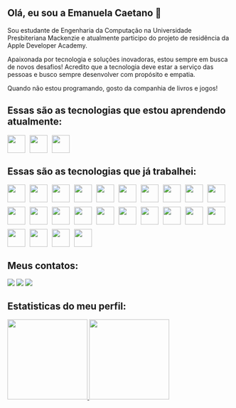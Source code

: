 ## Olá, eu sou a  Emanuela Caetano 👋

Sou estudante de Engenharia da Computação na Universidade Presbiteriana Mackenzie e atualmente participo do projeto de residência da Apple Developer Academy.

Apaixonada por tecnologia e soluções inovadoras, estou sempre em busca de novos desafios! Acredito que a tecnologia deve estar a serviço das pessoas e busco sempre desenvolver com propósito e empatia.

Quando não estou programando, gosto da companhia de livros e jogos!



## Essas são as tecnologias que estou aprendendo atualmente:

<div style="display: flex; flex-wrap: wrap; gap: 10px;">
  <img src="https://cdn.jsdelivr.net/gh/devicons/devicon@latest/icons/apple/apple-original.svg" width="40" height="40"/>
  <img src="https://cdn.jsdelivr.net/gh/devicons/devicon@latest/icons/swift/swift-original.svg" width="40" height="40"/>
  <img src="https://cdn.jsdelivr.net/gh/devicons/devicon@latest/icons/xcode/xcode-original.svg" width="40" height="40"/>
</div>

          

## Essas são as tecnologias que já trabalhei:

<div style="display: flex; flex-wrap: wrap; gap: 10px;">
  <img src="https://cdn.jsdelivr.net/gh/devicons/devicon/icons/java/java-original.svg" width="40" height="40"/>
  <img src="https://cdn.jsdelivr.net/gh/devicons/devicon@latest/icons/bash/bash-original.svg" width="40" height="40"/>
  <img src="https://cdn.jsdelivr.net/gh/devicons/devicon@latest/icons/c/c-original.svg" width="40" height="40"/>
  <img src="https://cdn.jsdelivr.net/gh/devicons/devicon@latest/icons/css3/css3-original.svg" width="40" height="40"/>
  <img src="https://cdn.jsdelivr.net/gh/devicons/devicon@latest/icons/git/git-original.svg" width="40" height="40"/>
  <img src="https://cdn.jsdelivr.net/gh/devicons/devicon@latest/icons/googlecloud/googlecloud-original.svg" width="40" height="40"/>
  <img src="https://cdn.jsdelivr.net/gh/devicons/devicon@latest/icons/javascript/javascript-original.svg" width="40" height="40"/>
  <img src="https://cdn.jsdelivr.net/gh/devicons/devicon@latest/icons/jira/jira-original.svg" width="40" height="40"/>
  <img src="https://cdn.jsdelivr.net/gh/devicons/devicon@latest/icons/mysql/mysql-original.svg" width="40" height="40"/>
  <img src="https://cdn.jsdelivr.net/gh/devicons/devicon@latest/icons/nextjs/nextjs-original.svg" width="40" height="40"/>
  <img src="https://cdn.jsdelivr.net/gh/devicons/devicon@latest/icons/nodejs/nodejs-original-wordmark.svg" width="40" height="40"/>
  <img src="https://cdn.jsdelivr.net/gh/devicons/devicon@latest/icons/npm/npm-original-wordmark.svg" width="40" height="40"/>
  <img src="https://cdn.jsdelivr.net/gh/devicons/devicon@latest/icons/pandas/pandas-original.svg" width="40" height="40"/>
  <img src="https://cdn.jsdelivr.net/gh/devicons/devicon@latest/icons/postgresql/postgresql-original.svg" width="40" height="40"/>
  <img src="https://cdn.jsdelivr.net/gh/devicons/devicon@latest/icons/postman/postman-original.svg" width="40" height="40"/>
  <img src="https://cdn.jsdelivr.net/gh/devicons/devicon@latest/icons/powershell/powershell-original.svg" width="40" height="40"/>
  <img src="https://cdn.jsdelivr.net/gh/devicons/devicon@latest/icons/python/python-original.svg" width="40" height="40"/>
  <img src="https://cdn.jsdelivr.net/gh/devicons/devicon@latest/icons/react/react-original.svg" width="40" height="40"/>
  <img src="https://cdn.jsdelivr.net/gh/devicons/devicon@latest/icons/tailwindcss/tailwindcss-original-wordmark.svg" width="40" height="40"/>
  <img src="https://cdn.jsdelivr.net/gh/devicons/devicon@latest/icons/tomcat/tomcat-original.svg" width="40" height="40"/>
  <img src="https://cdn.jsdelivr.net/gh/devicons/devicon@latest/icons/typescript/typescript-original.svg" width="40" height="40"/>
  <img src="https://cdn.jsdelivr.net/gh/devicons/devicon@latest/icons/ubuntu/ubuntu-original.svg" width="40" height="40"/>
  <img src="https://cdn.jsdelivr.net/gh/devicons/devicon@latest/icons/vercel/vercel-original.svg" width="40" height="40"/>
  <img src="https://cdn.jsdelivr.net/gh/devicons/devicon@latest/icons/vscode/vscode-original.svg" width="40" height="40"/>
</div>

          
          
          
          
          

<!--
**EmanuelaCaetano/EmanuelaCaetano** is a ✨ _special_ ✨ repository because its `README.md` (this file) appears on your GitHub profile.

Here are some ideas to get you started:

- 🔭 I’m currently working on ...
- 🌱 I’m currently learning ...
- 👯 I’m looking to collaborate on ...
- 🤔 I’m looking for help with ...
- 💬 Ask me about ...
- 📫 How to reach me: ...
- 😄 Pronouns: ...
- ⚡ Fun fact: ...
-->

## Meus contatos:

<div>
<a href="https://www.youtube.com/@emanuela-caetano" target="_blank"><img loading="lazy" src="https://img.shields.io/badge/YouTube-FF0000?style=for-the-badge&logo=youtube&logoColor=white" target="_blank"></a>
<!--<a href="https://instagram.com/seu-usuário-instagram-aqui" target="_blank"><img loading="lazy" src="https://img.shields.io/badge/-Instagram-%23E4405F?style=for-the-badge&logo=instagram&logoColor=white" target="_blank"></a>
<a href="https://www.twitch.tv/seu-usuário-aqui" target="_blank"><img loading="lazy" src="https://img.shields.io/badge/Twitch-9146FF?style=for-the-badge&logo=twitch&logoColor=white" target="_blank"></a>-->
<a href = "mailto:aparecidacaetano75@gmail.com"><img loading="lazy" src="https://img.shields.io/badge/Gmail-D14836?style=for-the-badge&logo=gmail&logoColor=white" target="_blank"></a>
<a href="https://www.linkedin.com/in/emanuela-caetano" target="_blank"><img loading="lazy" src="https://img.shields.io/badge/-LinkedIn-%230077B5?style=for-the-badge&logo=linkedin&logoColor=white" target="_blank"></a>   
</div>

## Estatisticas do meu perfil:

<div>
<a href="https://github.com/EmanuelaCaetano">
<img loading="lazy" height="180em" src="https://github-readme-stats.vercel.app/api/top-langs/?username=EmanuelaCaetano&layout=compact&langs_count=7"/>
<img loading="lazy" height="180em" src="https://github-readme-stats.vercel.app/api?username=EmanuelaCaetano&show_icons=true&include_all_commits=true&count_private=true"/>
</div>
